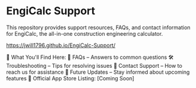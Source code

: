 
# EngiCalc Support
This repository provides support resources, FAQs, and contact information for EngiCalc, the all-in-one construction engineering calculator.

https://jwill1796.github.io/EngiCalc-Support/

📌 What You'll Find Here:
📖 FAQs – Answers to common questions
🛠 Troubleshooting – Tips for resolving issues
📩 Contact Support – How to reach us for assistance
🚀 Future Updates – Stay informed about upcoming features
🔗 Official App Store Listing: [Coming Soon]

